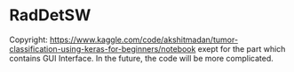 # RadDetSW
Copyright: https://www.kaggle.com/code/akshitmadan/tumor-classification-using-keras-for-beginners/notebook exept for the part which contains GUI Interface.
In the future, the code will be more complicated.
